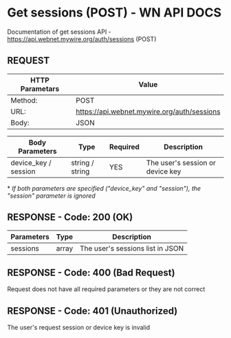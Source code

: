 # Get sessions (POST) - WN API DOCS

Documentation of get sessions API - https://api.webnet.mywire.org/auth/sessions (POST)

## REQUEST

| **HTTP Parametars** 	| **Value**                                    |
|-----------------------|----------------------------------------------|
| Method:           	| POST                                         |
| URL:              	| https://api.webnet.mywire.org/auth/sessions  |
| Body:             	| JSON                                         |

| **Body Parameters**  | **Type**        | **Required** | **Description**                  |
|----------------------|-----------------|--------------|----------------------------------|
| device_key / session | string / string | YES          | The user's session or device key |

\* _If both parameters are specified ("device_key" and "session"), the "session" parameter is ignored_

## RESPONSE - Code: 200 (OK)

| **Parameters**  | **Type** | **Description**                         |
|-----------------|----------|-----------------------------------------|
| sessions        | array    | The user's sessions list in JSON        |

## RESPONSE - Code: 400 (Bad Request)

Request does not have all required parameters or they are not correct

## RESPONSE - Code: 401 (Unauthorized)

The user's request session or device key is invalid
